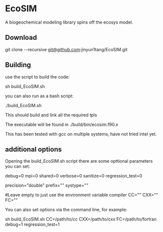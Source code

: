 # EcoSIM

A biogeochemical modeling library spins off the ecosys model.

## Download

git clone --recursive git@github.com:jinyun1tang/EcoSIM.git

## Building

use the script to build the code:

sh build_EcoSIM.sh

you can also run as a bash script:

./build_EcoSIM.sh

This should build and link all the required tpls

The executable will be found in ./build/bin/ecosim.f90.x

This has been tested with gcc on multiple systems, have not tried intel yet.

## additional options

Opening the build_EcoSIM.sh script there are some opttional parameters you can set:

debug=0
mpi=0
shared=0
verbose=0
sanitize=0
regression_test=0

precision="double"
prefix=""
systype=""

#Leave empty to just use the environment variable compiler
CC=""
CXX=""
FC=""

You can also set options via the command line, for example:

sh build_EcoSIM.sh CC=/path/to/cc CXX=/path/to/cxx FC=/path/to/fortran debug=1 regression_test=1


